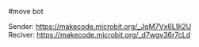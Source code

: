 #move bot

Sender: https://makecode.microbit.org/_JqM7Vx6L9i2U<br>
Reciver: https://makecode.microbit.org/_d7wgv36r7cLd<br>


